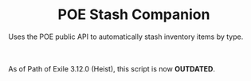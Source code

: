 <h1 align="center">POE Stash Companion</h1>
Uses the POE public API to automatically stash inventory items by type. 

<br><br>
As of Path of Exile 3.12.0 (Heist), this script is now <b>OUTDATED</b>.
